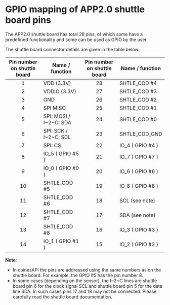 # GPIO mapping of APP2.0 shuttle board pins


The APP2.0 shuttle board has total 28 pins, of which some have a predefined functionality and some can be used as GPIO by the user.

The shuttle board connector details are given in the table below.

| Pin number on shuttle board | Name / function | Pin number on shuttle board | Name / function |
|:---:|----------------------|:----:|---|
| 1   | VDD (3.3V)           | 28   | SHTLE_COD #4 | 
| 2   | VDDIO (3.3V)         | 27   | SHTLE_COD #3 | 
| 3   | GND                  | 26   | SHTLE_COD #2 | 
| 4   | SPI MISO             | 25   | SHTLE_COD #1 | 
| 5   | SPI: MOSI / I~2~C: SDA | 24   | SHTLE_COD #0 | 
| 6   | SPI: SCK / I~2~C: SCL  | 23   | SHTLE_COD_GND | 
| 7   | SPI: CS              | 22   | IO_4 ( GPIO #4 ) | 
| 8   | IO_5 ( GPIO #5 )     | 21   | IO_7 ( GPIO #7 ) | 
| 9   | IO_0 ( GPIO #0 )     | 20   | IO_6 ( GPIO #6 ) |  
| 10  | SHTLE_COD #5         | 19   | IO_8 ( GPIO #8 ) |  
| 11  | SHTLE_COD #6         | 18   | SCL (see note) |  
| 12  | SHTLE_COD #7         | 17   | SDA (see note)|  
| 13  | SHTLE_COD #8         | 16   | IO_3 ( GPIO #3 ) | 
| 14  | IO_1 ( GPIO #1 )     | 15   | IO_2 ( GPIO #2 ) | 

**Note**:

- In coinesAPI the pins are addressed using the same numbers as on the shuttle board.
For example, the GPIO #5 has the pin number 8.
- In some cases (depending on the sensor), the I~2~C lines are shuttle board pin 6 for the clock signal SCL and shuttle board pin 5 for the data line SDA.
In such cases pins 17 and 18 may not be connected.
Please carefully read the shuttle board documentation.